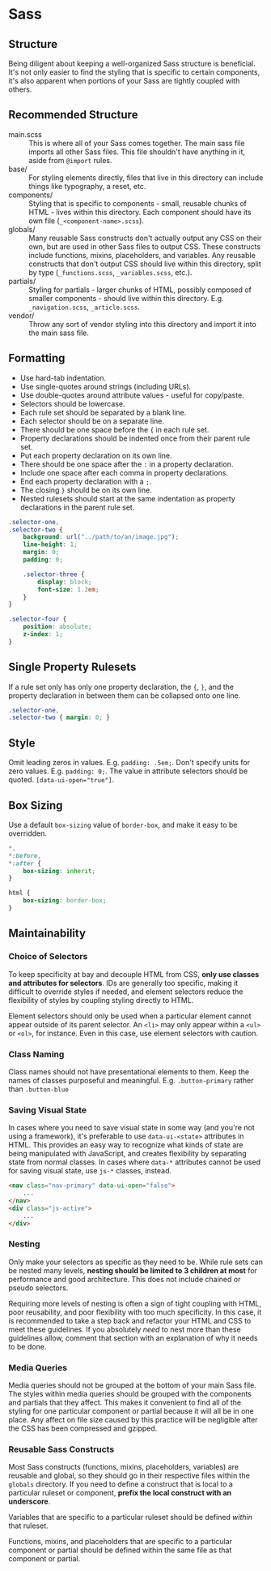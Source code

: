 # Sass

## Structure

Being diligent about keeping a well-organized Sass structure is beneficial. It's not only easier to find the styling that is specific to certain components, it's also apparent when portions of your Sass are tightly coupled with others.

## Recommended Structure

<dl class="list-definition">
	<dt>main.scss</dt>
	<dd>This is where all of your Sass comes together. The main sass file imports all other Sass files. This file shouldn't have anything in it, aside from <code>@import</code> rules.</dd>
	<dt>base/</dt>
	<dd>For styling elements directly, files that live in this directory can include things like typography, a reset, etc.</dd>
	<dt>components/</dt>
	<dd>Styling that is specific to components - small, reusable chunks of HTML - lives within this directory. Each component should have its own file (<code>_&lt;component-name&gt;.scss</code>).</dd>
	<dt>globals/</dt>
	<dd>Many reusable Sass constructs don't actually output any CSS on their own, but are used in other Sass files to output CSS. These constructs include functions, mixins, placeholders, and variables. Any reusable constructs that don't output CSS should live within this directory, split by type (<code>_functions.scss</code>, <code>_variables.scss</code>, etc.).</dd>
	<dt>partials/</dt>
	<dd>Styling for partials - larger chunks of HTML, possibly composed of smaller components - should live within this directory. E.g. <code>_navigation.scss</code>, <code>_article.scss</code>.</dd>
	<dt>vendor/</dt>
	<dd>Throw any sort of vendor styling into this directory and import it into the main sass file.</dd>
</dl>

## Formatting

- Use hard-tab indentation.
- Use single-quotes around strings (including URLs).
- Use double-quotes around attribute values - useful for copy/paste.
- Selectors should be lowercase.
- Each rule set should be separated by a blank line.
- Each selector should be on a separate line.
- There should be one space before the `{` in each rule set.
- Property declarations should be indented once from their parent rule set.
- Put each property declaration on its own line.
- There should be one space after the `:` in a property declaration.
- Include one space after each comma in property declarations.
- End each property declaration with a `;`.
- The closing `}` should be on its own line.
- Nested rulesets should start at the same indentation as property declarations in the parent rule set.


```scss
.selector-one,
.selector-two {
	background: url("../path/to/an/image.jpg");
	line-height: 1;
	margin: 0;
	padding: 0;

	.selector-three {
		display: block;
		font-size: 1.2em;
	}
}

.selector-four {
	position: absolute;
	z-index: 1;
}
```

## Single Property Rulesets

If a rule set only has only one property declaration, the `{`, `}`, and the property declaration in between them can be collapsed onto one line.

```scss
.selector-one,
.selector-two { margin: 0; }
```

## Style

Omit leading zeros in values. E.g. `padding: .5em;`.
Don't specify units for zero values. E.g. `padding: 0;`.
The value in attribute selectors should be quoted. `[data-ui-open="true"]`.

## Box Sizing

Use a default `box-sizing` value of `border-box`, and make it easy to be overridden.

```scss
*,
*:before,
*:after {
	box-sizing: inherit;
}

html {
	box-sizing: border-box;
}
```

## Maintainability

### Choice of Selectors

To keep specificity at bay and decouple HTML from CSS, **only use classes and attributes for selectors**. IDs are generally too specific, making it difficult to override styles if needed, and element selectors reduce the flexibility of styles by coupling styling directly to HTML.

Element selectors should only be used when a particular element cannot appear outside of its parent selector. An `<li>` may only appear within a `<ul>` or `<ol>`, for instance. Even in this case, use element selectors with caution.

### Class Naming

Class names should not have presentational elements to them. Keep the names of classes purposeful and meaningful. E.g. `.button-primary` rather than `.button-blue`

### Saving Visual State

In cases where you need to save visual state in some way (and you're not using a framework), it's preferable to use `data-ui-<state>` attributes in HTML. This provides an easy way to recognize what kinds of state are being manipulated with JavaScript, and creates flexibility by separating state from normal classes. In cases where `data-*` attributes cannot be used for saving visual state, use `js-*` classes, instead.

```html
<nav class="nav-primary" data-ui-open="false">
	...
</nav>
<div class="js-active">
	...
</div>
```

### Nesting
Only make your selectors as specific as they need to be. While rule sets can be nested many levels, **nesting should be limited to 3 children at most** for performance and good architecture. This does not include chained or pseudo selectors.

Requiring more levels of nesting is often a sign of tight coupling with HTML, poor reusability, and poor flexibility with too much specificity. In this case, it is recommended to take a step back and refactor your HTML and CSS to meet these guidelines. If you absolutely *need* to nest more than these guidelines allow, comment that section with an explanation of why it needs to be done.

### Media Queries

Media queries should not be grouped at the bottom of your main Sass file. The styles within media queries should be grouped with the components and partials that they affect. This makes it convenient to find all of the styling for one particular component or partial because it will all be in one place. Any affect on file size caused by this practice will be negligible after the CSS has been compressed and gzipped.

### Reusable Sass Constructs
Most Sass constructs (functions, mixins, placeholders, variables) are reusable and global, so they should go in their respective files within the `globals` directory. If you need to define a construct that is local to a particular ruleset or component, **prefix the local construct with an underscore**.

Variables that are specific to a particular ruleset should be defined *within* that ruleset.

Functions, mixins, and placeholders that are specific to a particular component or partial should be defined within the same file as that component or partial.
